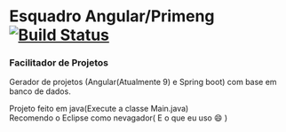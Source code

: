 # Esquadro Angular/Primeng [![Build Status](https://travis-ci.org/adamis/esquadro.svg?branch=master)](https://travis-ci.org/adamis/esquadro)		   

### Facilitador de Projetos

Gerador de projetos (Angular(Atualmente 9) e Spring boot) com base em banco de dados.


Projeto feito em java(Execute a classe Main.java)<br>
Recomendo o Eclipse como nevagador( E o que eu uso :smile: )

